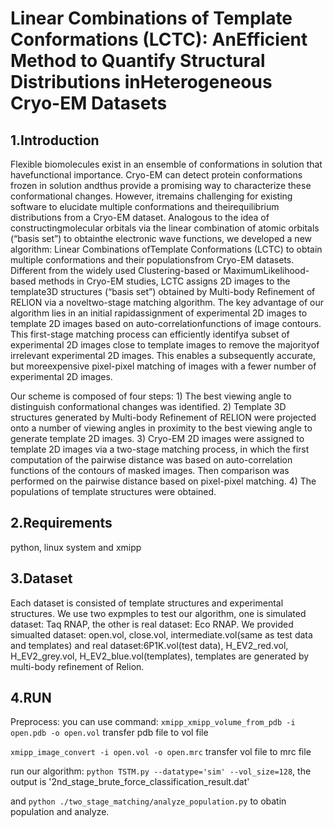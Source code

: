 # Linear Combinations of Template Conformations (LCTC): AnEfficient Method to Quantify Structural Distributions inHeterogeneous Cryo-EM Datasets

## 1.Introduction
Flexible  biomolecules  exist  in  an  ensemble  of  conformations  in  solution  that  havefunctional importance.  Cryo-EM can detect protein conformations frozen in solution andthus provide a promising way to characterize these conformational changes.  However, itremains challenging for existing software to elucidate multiple conformations and theirequilibrium distributions from a Cryo-EM dataset.  Analogous to the idea of constructingmolecular orbitals via the linear combination of atomic orbitals (“basis set”) to obtainthe  electronic  wave  functions,  we  developed  a  new  algorithm:  Linear  Combinations  ofTemplate Conformations (LCTC) to obtain multiple conformations and their populationsfrom Cryo-EM datasets.  Different from the widely used Clustering-based or MaximumLikelihood-based methods in Cryo-EM studies, LCTC assigns 2D images to the template3D structures (“basis set”) obtained by Multi-body Refinement of RELION via a noveltwo-stage matching algorithm.  The key advantage of our algorithm lies in an initial rapidassignment of experimental 2D images to template 2D images based on auto-correlationfunctions  of  image  contours.   This  first-stage  matching  process  can  efficiently  identifya  subset  of  experimental  2D  images  close  to  template  images  to  remove  the  majorityof irrelevant experimental 2D images.  This enables a subsequently accurate,  but moreexpensive pixel-pixel matching of images with a fewer number of experimental 2D images.

Our scheme is composed of four steps: 1) The best viewing angle to distinguish conformational changes was identified. 2) Template 3D structures generated by Multi-body Refinement of RELION were projected onto a number of viewing angles in proximity to the best viewing angle to generate template 2D images. 3) Cryo-EM 2D images were assigned to template 2D images via a two-stage matching process, in which the first computation of the pairwise distance was based on auto-correlation functions of the contours of masked images. Then comparison was performed on the pairwise distance based on pixel-pixel matching. 4) The populations of template structures were obtained.

## 2.Requirements
python, linux system and xmipp

## 3.Dataset
Each dataset is consisted of template structures and experimental structures. We use two expmples to test our algorithm, one is 
simulated dataset: Taq RNAP, the other is real dataset: Eco RNAP. 
We provided simualted dataset: open.vol, close.vol, intermediate.vol(same as test data and templates) 
and real dataset:6P1K.vol(test data), H_EV2_red.vol, H_EV2_grey.vol, H_EV2_blue.vol(templates), templates are generated by multi-body refinement of Relion.

## 4.RUN
Preprocess: you can use command: 
`xmipp_xmipp_volume_from_pdb -i open.pdb -o open.vol`     transfer pdb file to vol file

`xmipp_image_convert -i open.vol -o open.mrc`            transfer vol file to mrc file

run our algorithm: `python TSTM.py --datatype='sim' --vol_size=128`, the output is '2nd_stage_brute_force_classification_result.dat' 

and `python ./two_stage_matching/analyze_population.py` to obatin population and analyze.
